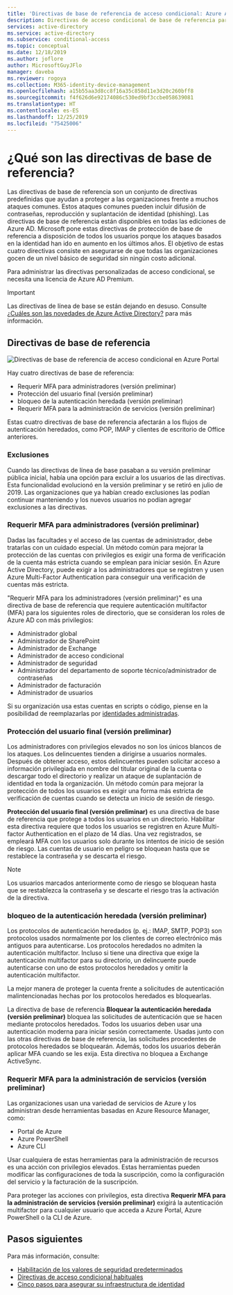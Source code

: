 ```yaml
---
title: 'Directivas de base de referencia de acceso condicional: Azure Active Directory'
description: Directivas de acceso condicional de base de referencia para proteger las organizaciones frente a ataques comunes
services: active-directory
ms.service: active-directory
ms.subservice: conditional-access
ms.topic: conceptual
ms.date: 12/18/2019
ms.author: joflore
author: MicrosoftGuyJFlo
manager: daveba
ms.reviewer: rogoya
ms.collection: M365-identity-device-management
ms.openlocfilehash: a15b55aa3d8cc8f16a35c858d11e3d20c260bff8
ms.sourcegitcommit: f4f626d6e92174086c530ed9bf3ccbe058639081
ms.translationtype: HT
ms.contentlocale: es-ES
ms.lasthandoff: 12/25/2019
ms.locfileid: "75425006"
---
```

# <a name="what-are-baseline-policies"></a>¿Qué son las directivas de base de referencia?

Las directivas de base de referencia son un conjunto de directivas predefinidas que ayudan a proteger a las organizaciones frente a muchos ataques comunes. Estos ataques comunes pueden incluir difusión de contraseñas, reproducción y suplantación de identidad (phishing). Las directivas de base de referencia están disponibles en todas las ediciones de Azure AD. Microsoft pone estas directivas de protección de base de referencia a disposición de todos los usuarios porque los ataques basados en la identidad han ido en aumento en los últimos años. El objetivo de estas cuatro directivas consiste en asegurarse de que todas las organizaciones gocen de un nivel básico de seguridad sin ningún costo adicional.

Para administrar las directivas personalizadas de acceso condicional, se necesita una licencia de Azure AD Premium.

> [!IMPORTANT]
> Las directivas de línea de base se están dejando en desuso. Consulte [¿Cuáles son las novedades de Azure Active Directory?](../fundamentals/whats-new.md#replacement-of-baseline-policies-with-security-defaults) para más información.

## <a name="baseline-policies"></a>Directivas de base de referencia

![Directivas de base de referencia de acceso condicional en Azure Portal](./media/concept-baseline-protection/conditional-access-baseline-policies.png)

Hay cuatro directivas de base de referencia:

* Requerir MFA para administradores (versión preliminar)
* Protección del usuario final (versión preliminar)
* bloqueo de la autenticación heredada (versión preliminar)
* Requerir MFA para la administración de servicios (versión preliminar)

Estas cuatro directivas de base de referencia afectarán a los flujos de autenticación heredados, como POP, IMAP y clientes de escritorio de Office anteriores.

### <a name="exclusions"></a>Exclusiones

Cuando las directivas de línea de base pasaban a su versión preliminar pública inicial, había una opción para excluir a los usuarios de las directivas. Esta funcionalidad evolucionó en la versión preliminar y se retiró en julio de 2019. Las organizaciones que ya habían creado exclusiones las podían continuar manteniendo y los nuevos usuarios no podían agregar exclusiones a las directivas.

### <a name="require-mfa-for-admins-preview"></a>Requerir MFA para administradores (versión preliminar)

Dadas las facultades y el acceso de las cuentas de administrador, debe tratarlas con un cuidado especial. Un método común para mejorar la protección de las cuentas con privilegios es exigir una forma de verificación de la cuenta más estricta cuando se emplean para iniciar sesión. En Azure Active Directory, puede exigir a los administradores que se registren y usen Azure Multi-Factor Authentication para conseguir una verificación de cuentas más estricta.

"Requerir MFA para los administradores (versión preliminar)" es una directiva de base de referencia que requiere autenticación multifactor (MFA) para los siguientes roles de directorio, que se consideran los roles de Azure AD con más privilegios:

* Administrador global
* Administrador de SharePoint
* Administrador de Exchange
* Administrador de acceso condicional
* Administrador de seguridad
* Administrador del departamento de soporte técnico/administrador de contraseñas
* Administrador de facturación
* Administrador de usuarios

Si su organización usa estas cuentas en scripts o código, piense en la posibilidad de reemplazarlas por [identidades administradas](../managed-identities-azure-resources/overview.md).

### <a name="end-user-protection-preview"></a>Protección del usuario final (versión preliminar)

Los administradores con privilegios elevados no son los únicos blancos de los ataques. Los delincuentes tienden a dirigirse a usuarios normales. Después de obtener acceso, estos delincuentes pueden solicitar acceso a información privilegiada en nombre del titular original de la cuenta o descargar todo el directorio y realizar un ataque de suplantación de identidad en toda la organización. Un método común para mejorar la protección de todos los usuarios es exigir una forma más estricta de verificación de cuentas cuando se detecta un inicio de sesión de riesgo.

**Protección del usuario final (versión preliminar)** es una directiva de base de referencia que protege a todos los usuarios en un directorio. Habilitar esta directiva requiere que todos los usuarios se registren en Azure Multi-factor Authentication en el plazo de 14 días. Una vez registrados, se empleará MFA con los usuarios solo durante los intentos de inicio de sesión de riesgo. Las cuentas de usuario en peligro se bloquean hasta que se restablece la contraseña y se descarta el riesgo. 

> [!NOTE]
> Los usuarios marcados anteriormente como de riesgo se bloquean hasta que se restablezca la contraseña y se descarte el riesgo tras la activación de la directiva.

### <a name="block-legacy-authentication-preview"></a>bloqueo de la autenticación heredada (versión preliminar)

Los protocolos de autenticación heredados (p. ej.: IMAP, SMTP, POP3) son protocolos usados normalmente por los clientes de correo electrónico más antiguos para autenticarse. Los protocolos heredados no admiten la autenticación multifactor. Incluso si tiene una directiva que exige la autenticación multifactor para su directorio, un delincuente puede autenticarse con uno de estos protocolos heredados y omitir la autenticación multifactor.

La mejor manera de proteger la cuenta frente a solicitudes de autenticación malintencionadas hechas por los protocolos heredados es bloquearlas.

La directiva de base de referencia **Bloquear la autenticación heredada (versión preliminar)** bloquea las solicitudes de autenticación que se hacen mediante protocolos heredados. Todos los usuarios deben usar una autenticación moderna para iniciar sesión correctamente. Usadas junto con las otras directivas de base de referencia, las solicitudes procedentes de protocolos heredados se bloquearán. Además, todos los usuarios deberán aplicar MFA cuando se les exija. Esta directiva no bloquea a Exchange ActiveSync.

### <a name="require-mfa-for-service-management-preview"></a>Requerir MFA para la administración de servicios (versión preliminar)

Las organizaciones usan una variedad de servicios de Azure y los administran desde herramientas basadas en Azure Resource Manager, como:

* Portal de Azure
* Azure PowerShell
* Azure CLI

Usar cualquiera de estas herramientas para la administración de recursos es una acción con privilegios elevados. Estas herramientas pueden modificar las configuraciones de toda la suscripción, como la configuración del servicio y la facturación de la suscripción.

Para proteger las acciones con privilegios, esta directiva **Requerir MFA para la administración de servicios (versión preliminar)** exigirá la autenticación multifactor para cualquier usuario que acceda a Azure Portal, Azure PowerShell o la CLI de Azure.

## <a name="next-steps"></a>Pasos siguientes

Para más información, consulte:

* [Habilitación de los valores de seguridad predeterminados](../fundamentals/concept-fundamentals-security-defaults.md)
* [Directivas de acceso condicional habituales](concept-conditional-access-policy-common.md)
* [Cinco pasos para asegurar su infraestructura de identidad](../../security/fundamentals/steps-secure-identity.md)
